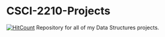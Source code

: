 # CSCI-2210-Projects
[![HitCount](http://hits.dwyl.com/RSWaffle/CSCI-2210-Projects.svg)](http://hits.dwyl.com/RSWaffle/CSCI-2210-Projects)
Repository for all of my Data Structures projects.
